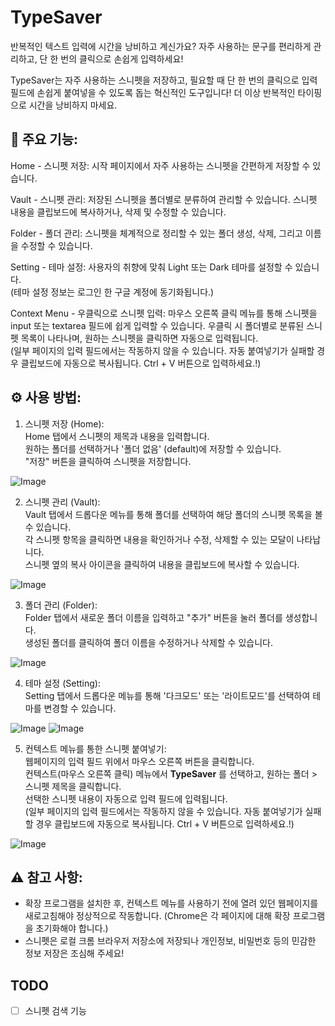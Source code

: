 # TypeSaver

반복적인 텍스트 입력에 시간을 낭비하고 계신가요? 자주 사용하는 문구를 편리하게 관리하고, 단 한 번의 클릭으로 손쉽게 입력하세요!

TypeSaver는 자주 사용하는 스니펫을 저장하고, 필요할 때 단 한 번의 클릭으로 입력 필드에 손쉽게 붙여넣을 수 있도록 돕는 혁신적인 도구입니다! 더 이상 반복적인 타이핑으로 시간을 낭비하지 마세요.

## 🚀 주요 기능:

Home - 스니펫 저장: 시작 페이지에서 자주 사용하는 스니펫을 간편하게 저장할 수 있습니다.

Vault - 스니펫 관리: 저장된 스니펫을 폴더별로 분류하여 관리할 수 있습니다. 스니펫 내용을 클립보드에 복사하거나, 삭제 및 수정할 수 있습니다.

Folder - 폴더 관리: 스니펫을 체계적으로 정리할 수 있는 폴더 생성, 삭제, 그리고 이름을 수정할 수 있습니다.

Setting - 테마 설정: 사용자의 취향에 맞춰 Light 또는 Dark 테마를 설정할 수 있습니다.  
(테마 설정 정보는 로그인 한 구글 계정에 동기화됩니다.)

Context Menu - 우클릭으로 스니펫 입력: 마우스 오른쪽 클릭 메뉴를 통해 스니펫을 input 또는 textarea 필드에 쉽게 입력할 수 있습니다. 우클릭 시 폴더별로 분류된 스니펫 목록이 나타나며, 원하는 스니펫을 클릭하면 자동으로 입력됩니다.  
(일부 페이지의 입력 필드에서는 작동하지 않을 수 있습니다. 자동 붙여넣기가 실패할 경우 클립보드에 자동으로 복사됩니다. Ctrl + V 버튼으로 입력하세요.!)

## ⚙️ 사용 방법:

1. 스니펫 저장 (Home):  
   Home 탭에서 스니펫의 제목과 내용을 입력합니다.  
   원하는 폴더를 선택하거나 '폴더 없음' (default)에 저장할 수 있습니다.  
   "저장" 버튼을 클릭하여 스니펫을 저장합니다.

![Image](https://github.com/user-attachments/assets/8d659464-25ad-4386-8c72-f33c3ba4746f)

2. 스니펫 관리 (Vault):  
   Vault 탭에서 드롭다운 메뉴를 통해 폴더를 선택하여 해당 폴더의 스니펫 목록을 볼 수 있습니다.  
   각 스니펫 항목을 클릭하면 내용을 확인하거나 수정, 삭제할 수 있는 모달이 나타납니다.  
   스니펫 옆의 복사 아이콘을 클릭하여 내용을 클립보드에 복사할 수 있습니다.

![Image](https://github.com/user-attachments/assets/e44bbcf7-1bac-408b-aed5-7c4a882ed6ba)

3. 폴더 관리 (Folder):  
   Folder 탭에서 새로운 폴더 이름을 입력하고 "추가" 버튼을 눌러 폴더를 생성합니다.  
   생성된 폴더를 클릭하여 폴더 이름을 수정하거나 삭제할 수 있습니다.

![Image](https://github.com/user-attachments/assets/bb3a19ed-380e-4f4e-859c-418ef5ea5be1)

4. 테마 설정 (Setting):  
   Setting 탭에서 드롭다운 메뉴를 통해 '다크모드' 또는 '라이트모드'를 선택하여 테마를 변경할 수 있습니다.

![Image](https://github.com/user-attachments/assets/53d5bee8-7be0-41bb-ab6c-317537032c39)
![Image](https://github.com/user-attachments/assets/be97f8a9-71fe-4abe-975d-293acfcc5e66)

5. 컨텍스트 메뉴를 통한 스니펫 붙여넣기:  
   웹페이지의 입력 필드 위에서 마우스 오른쪽 버튼을 클릭합니다.  
   컨텍스트(마우스 오른쪽 클릭) 메뉴에서 **TypeSaver** 를 선택하고, 원하는 폴더 > 스니펫 제목을 클릭합니다.  
   선택한 스니펫 내용이 자동으로 입력 필드에 입력됩니다.  
   (일부 페이지의 입력 필드에서는 작동하지 않을 수 있습니다. 자동 붙여넣기가 실패할 경우 클립보드에 자동으로 복사됩니다. Ctrl + V 버튼으로 입력하세요.!)

![Image](https://github.com/user-attachments/assets/751bd0b4-7fc3-4c85-a96d-56dc136220fd)

## ⚠️ 참고 사항:

- 확장 프로그램을 설치한 후, 컨텍스트 메뉴를 사용하기 전에 열려 있던 웹페이지를 새로고침해야 정상적으로 작동합니다. (Chrome은 각 페이지에 대해 확장 프로그램을 초기화해야 합니다.)
- 스니펫은 로컬 크롬 브라우저 저장소에 저장되나 개인정보, 비밀번호 등의 민감한 정보 저장은 조심해 주세요!

## TODO

- [ ] 스니펫 검색 기능
